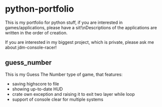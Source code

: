 # python-portfolio
This is my portfolio for python stuff, if you are interested in games/applications, please have a sit!\nDescriptions of the applications are written in the order of creation.

If you are interested in my biggest project, which is private, please ask me about jdm-console-racer!

## guess_number
This is my Guess The Number type of game, that features:
* saving highscore to file
* showing up-to-date HUD
* crate own exception and raising it to exit two layer while loop
* support of console clear for multiple systems